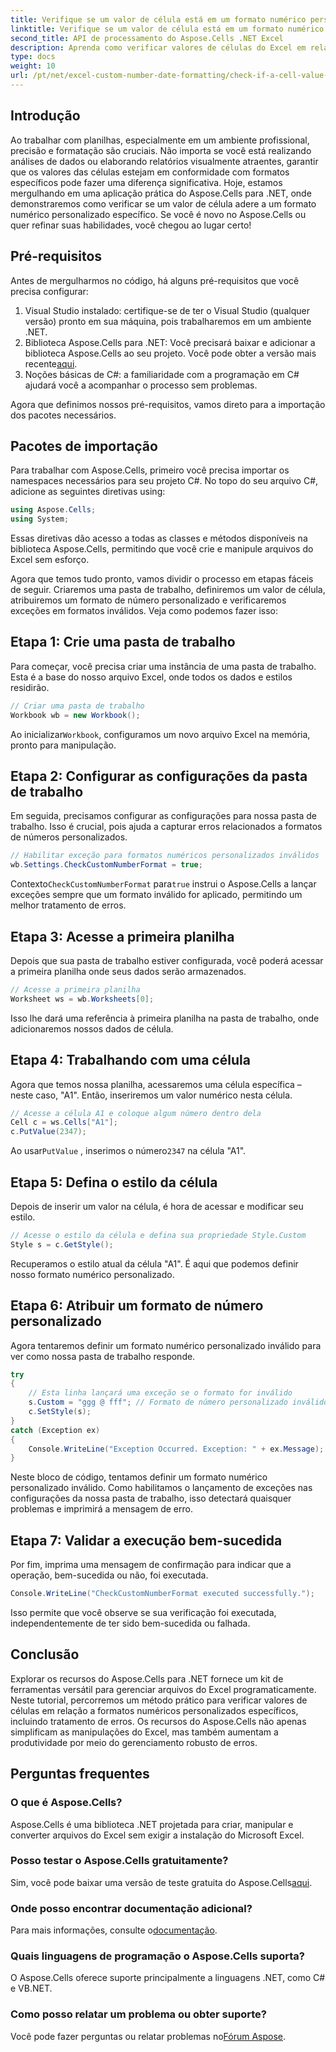 ```yaml
---
title: Verifique se um valor de célula está em um formato numérico personalizado específico
linktitle: Verifique se um valor de célula está em um formato numérico personalizado específico
second_title: API de processamento do Aspose.Cells .NET Excel
description: Aprenda como verificar valores de células do Excel em relação a formatos numéricos personalizados usando o Aspose.Cells para .NET com este tutorial passo a passo.
type: docs
weight: 10
url: /pt/net/excel-custom-number-date-formatting/check-if-a-cell-value-is-in-a-specific-custom-number-format/
---
```

## Introdução

Ao trabalhar com planilhas, especialmente em um ambiente profissional, precisão e formatação são cruciais. Não importa se você está realizando análises de dados ou elaborando relatórios visualmente atraentes, garantir que os valores das células estejam em conformidade com formatos específicos pode fazer uma diferença significativa. Hoje, estamos mergulhando em uma aplicação prática do Aspose.Cells para .NET, onde demonstraremos como verificar se um valor de célula adere a um formato numérico personalizado específico. Se você é novo no Aspose.Cells ou quer refinar suas habilidades, você chegou ao lugar certo!

## Pré-requisitos

Antes de mergulharmos no código, há alguns pré-requisitos que você precisa configurar:

1. Visual Studio instalado: certifique-se de ter o Visual Studio (qualquer versão) pronto em sua máquina, pois trabalharemos em um ambiente .NET.
2.  Biblioteca Aspose.Cells para .NET: Você precisará baixar e adicionar a biblioteca Aspose.Cells ao seu projeto. Você pode obter a versão mais recente[aqui](https://releases.aspose.com/cells/net/).
3. Noções básicas de C#: a familiaridade com a programação em C# ajudará você a acompanhar o processo sem problemas.

Agora que definimos nossos pré-requisitos, vamos direto para a importação dos pacotes necessários.

## Pacotes de importação

Para trabalhar com Aspose.Cells, primeiro você precisa importar os namespaces necessários para seu projeto C#. No topo do seu arquivo C#, adicione as seguintes diretivas using:

```csharp
using Aspose.Cells;
using System;
```

Essas diretivas dão acesso a todas as classes e métodos disponíveis na biblioteca Aspose.Cells, permitindo que você crie e manipule arquivos do Excel sem esforço.

Agora que temos tudo pronto, vamos dividir o processo em etapas fáceis de seguir. Criaremos uma pasta de trabalho, definiremos um valor de célula, atribuiremos um formato de número personalizado e verificaremos exceções em formatos inválidos. Veja como podemos fazer isso:

## Etapa 1: Crie uma pasta de trabalho

Para começar, você precisa criar uma instância de uma pasta de trabalho. Esta é a base do nosso arquivo Excel, onde todos os dados e estilos residirão.

```csharp
// Criar uma pasta de trabalho
Workbook wb = new Workbook();
```

 Ao inicializar`Workbook`, configuramos um novo arquivo Excel na memória, pronto para manipulação.

## Etapa 2: Configurar as configurações da pasta de trabalho

Em seguida, precisamos configurar as configurações para nossa pasta de trabalho. Isso é crucial, pois ajuda a capturar erros relacionados a formatos de números personalizados.

```csharp
// Habilitar exceção para formatos numéricos personalizados inválidos
wb.Settings.CheckCustomNumberFormat = true;
```

 Contexto`CheckCustomNumberFormat` para`true` instrui o Aspose.Cells a lançar exceções sempre que um formato inválido for aplicado, permitindo um melhor tratamento de erros.

## Etapa 3: Acesse a primeira planilha

Depois que sua pasta de trabalho estiver configurada, você poderá acessar a primeira planilha onde seus dados serão armazenados.

```csharp
// Acesse a primeira planilha
Worksheet ws = wb.Worksheets[0];
```

Isso lhe dará uma referência à primeira planilha na pasta de trabalho, onde adicionaremos nossos dados de célula.

## Etapa 4: Trabalhando com uma célula

Agora que temos nossa planilha, acessaremos uma célula específica – neste caso, "A1". Então, inseriremos um valor numérico nesta célula.

```csharp
// Acesse a célula A1 e coloque algum número dentro dela
Cell c = ws.Cells["A1"];
c.PutValue(2347);
```

 Ao usar`PutValue` , inserimos o número`2347` na célula "A1". 

## Etapa 5: Defina o estilo da célula

Depois de inserir um valor na célula, é hora de acessar e modificar seu estilo.

```csharp
// Acesse o estilo da célula e defina sua propriedade Style.Custom
Style s = c.GetStyle();
```

Recuperamos o estilo atual da célula "A1". É aqui que podemos definir nosso formato numérico personalizado.

## Etapa 6: Atribuir um formato de número personalizado

Agora tentaremos definir um formato numérico personalizado inválido para ver como nossa pasta de trabalho responde.

```csharp
try
{
    // Esta linha lançará uma exceção se o formato for inválido
    s.Custom = "ggg @ fff"; // Formato de número personalizado inválido
    c.SetStyle(s);
}
catch (Exception ex)
{
    Console.WriteLine("Exception Occurred. Exception: " + ex.Message);
}
```

Neste bloco de código, tentamos definir um formato numérico personalizado inválido. Como habilitamos o lançamento de exceções nas configurações da nossa pasta de trabalho, isso detectará quaisquer problemas e imprimirá a mensagem de erro.

## Etapa 7: Validar a execução bem-sucedida

Por fim, imprima uma mensagem de confirmação para indicar que a operação, bem-sucedida ou não, foi executada.

```csharp
Console.WriteLine("CheckCustomNumberFormat executed successfully.");
```

Isso permite que você observe se sua verificação foi executada, independentemente de ter sido bem-sucedida ou falhada.

## Conclusão

Explorar os recursos do Aspose.Cells para .NET fornece um kit de ferramentas versátil para gerenciar arquivos do Excel programaticamente. Neste tutorial, percorremos um método prático para verificar valores de células em relação a formatos numéricos personalizados específicos, incluindo tratamento de erros. Os recursos do Aspose.Cells não apenas simplificam as manipulações do Excel, mas também aumentam a produtividade por meio do gerenciamento robusto de erros.

## Perguntas frequentes

### O que é Aspose.Cells?
Aspose.Cells é uma biblioteca .NET projetada para criar, manipular e converter arquivos do Excel sem exigir a instalação do Microsoft Excel.

### Posso testar o Aspose.Cells gratuitamente?
 Sim, você pode baixar uma versão de teste gratuita do Aspose.Cells[aqui](https://releases.aspose.com/).

### Onde posso encontrar documentação adicional?
 Para mais informações, consulte o[documentação](https://reference.aspose.com/cells/net/).

### Quais linguagens de programação o Aspose.Cells suporta?
O Aspose.Cells oferece suporte principalmente a linguagens .NET, como C# e VB.NET.

### Como posso relatar um problema ou obter suporte?
 Você pode fazer perguntas ou relatar problemas no[Fórum Aspose](https://forum.aspose.com/c/cells/9).